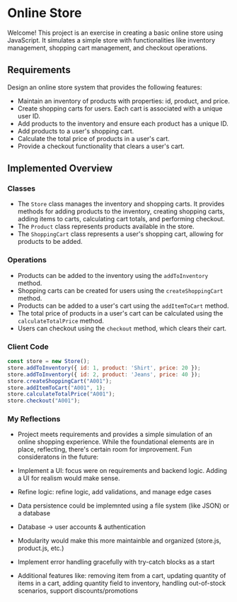 # Online Store

Welcome! This project is an exercise in creating a basic online store using JavaScript. It simulates a simple store with functionalities like inventory management, shopping cart management, and checkout operations.

## Requirements

Design an online store system that provides the following features:

- Maintain an inventory of products with properties: id, product, and price.
- Create shopping carts for users. Each cart is associated with a unique user ID.
- Add products to the inventory and ensure each product has a unique ID.
- Add products to a user's shopping cart.
- Calculate the total price of products in a user's cart.
- Provide a checkout functionality that clears a user's cart.

## Implemented Overview

### Classes

- The `Store` class manages the inventory and shopping carts. It provides methods for adding products to the inventory, creating shopping carts, adding items to carts, calculating cart totals, and performing checkout.
- The `Product` class represents products available in the store.
- The `ShoppingCart` class represents a user's shopping cart, allowing for products to be added.

### Operations

- Products can be added to the inventory using the `addToInventory` method.
- Shopping carts can be created for users using the `createShoppingCart` method.
- Products can be added to a user's cart using the `addItemToCart` method.
- The total price of products in a user's cart can be calculated using the `calculateTotalPrice` method.
- Users can checkout using the `checkout` method, which clears their cart.

### Client Code

```javascript
const store = new Store();
store.addToInventory({ id: 1, product: 'Shirt', price: 20 });
store.addToInventory({ id: 2, product: 'Jeans', price: 40 });
store.createShoppingCart("A001");
store.addItemToCart("A001", 1);
store.calculateTotalPrice("A001");
store.checkout("A001");
```

### My Reflections
- Project meets requirements and provides a simple simulation of an online shopping experience. While the foundational elements are in place, reflecting, there's certain room for improvement. Fun consideratons in the future:

- Implement a UI: focus were on requirements and backend logic. Adding a UI for realism would make sense.
- Refine logic: refine logic, add validations, and manage edge cases
- Data persistence could be implemnted using a file system (like JSON) or a database
- Database -> user accounts & authentication
- Modularity would make this more maintainble and organized (store.js, product.js, etc.)
- Implement error handling gracefully with try-catch blocks as a start
- Additional features like: removing item from a cart, updating quantity of items in a cart, adding quantity field to inventory, handling out-of-stock scenarios, support discounts/promotions